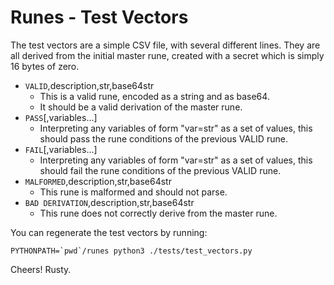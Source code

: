 # Runes - Test Vectors

The test vectors are a simple CSV file, with several different lines.
They are all derived from the initial master rune, created with a
secret which is simply 16 bytes of zero.

* `VALID`,description,str,base64str
    - This is a valid rune, encoded as a string and as base64.
	- It should be a valid derivation of the master rune.
* `PASS`[,variables...]
    - Interpreting any variables of form "var=str" as a set of values, this
	  should pass the rune conditions of the previous VALID rune.
* `FAIL`[,variables...]
    - Interpreting any variables of form "var=str" as a set of values, this
	  should fail the rune conditions of the previous VALID rune.
* `MALFORMED`,description,str,base64str
    - This rune is malformed and should not parse.
* `BAD DERIVATION`,description,str,base64str
    - This rune does not correctly derive from the master rune.

You can regenerate the test vectors by running:

    PYTHONPATH=`pwd`/runes python3 ./tests/test_vectors.py

Cheers!
Rusty.
